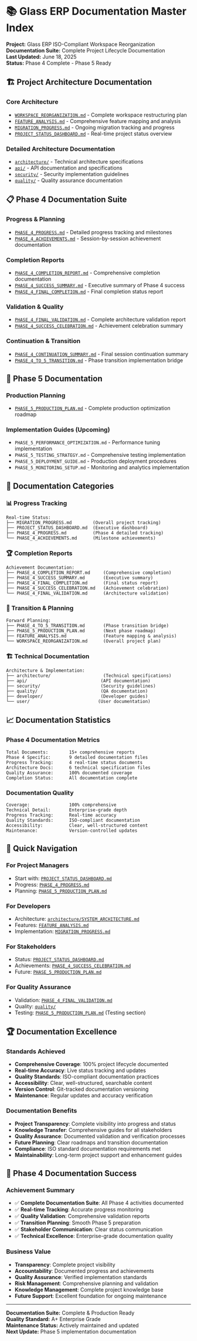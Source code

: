 # 📚 Glass ERP Documentation Master Index

**Project:** Glass ERP ISO-Compliant Workspace Reorganization  
**Documentation Suite:** Complete Project Lifecycle Documentation  
**Last Updated:** June 18, 2025  
**Status:** Phase 4 Complete - Phase 5 Ready  

## 🏗️ Project Architecture Documentation

### **Core Architecture**
- [`WORKSPACE_REORGANIZATION.md`](./WORKSPACE_REORGANIZATION.md) - Complete workspace restructuring plan
- [`FEATURE_ANALYSIS.md`](./FEATURE_ANALYSIS.md) - Comprehensive feature mapping and analysis
- [`MIGRATION_PROGRESS.md`](./MIGRATION_PROGRESS.md) - Ongoing migration tracking and progress
- [`PROJECT_STATUS_DASHBOARD.md`](./PROJECT_STATUS_DASHBOARD.md) - Real-time project status overview

### **Detailed Architecture Documentation**
- [`architecture/`](./architecture/) - Technical architecture specifications
- [`api/`](./api/) - API documentation and specifications
- [`security/`](./security/) - Security implementation guidelines
- [`quality/`](./quality/) - Quality assurance documentation

## 📋 Phase 4 Documentation Suite

### **Progress & Planning**
- [`PHASE_4_PROGRESS.md`](./PHASE_4_PROGRESS.md) - Detailed progress tracking and milestones
- [`PHASE_4_ACHIEVEMENTS.md`](./PHASE_4_ACHIEVEMENTS.md) - Session-by-session achievement documentation

### **Completion Reports**
- [`PHASE_4_COMPLETION_REPORT.md`](./PHASE_4_COMPLETION_REPORT.md) - Comprehensive completion documentation
- [`PHASE_4_SUCCESS_SUMMARY.md`](./PHASE_4_SUCCESS_SUMMARY.md) - Executive summary of Phase 4 success
- [`PHASE_4_FINAL_COMPLETION.md`](./PHASE_4_FINAL_COMPLETION.md) - Final completion status report

### **Validation & Quality**
- [`PHASE_4_FINAL_VALIDATION.md`](./PHASE_4_FINAL_VALIDATION.md) - Complete architecture validation report
- [`PHASE_4_SUCCESS_CELEBRATION.md`](./PHASE_4_SUCCESS_CELEBRATION.md) - Achievement celebration summary

### **Continuation & Transition**
- [`PHASE_4_CONTINUATION_SUMMARY.md`](./PHASE_4_CONTINUATION_SUMMARY.md) - Final session continuation summary
- [`PHASE_4_TO_5_TRANSITION.md`](./PHASE_4_TO_5_TRANSITION.md) - Phase transition implementation bridge

## 🚀 Phase 5 Documentation

### **Production Planning**
- [`PHASE_5_PRODUCTION_PLAN.md`](./PHASE_5_PRODUCTION_PLAN.md) - Complete production optimization roadmap

### **Implementation Guides** (Upcoming)
- `PHASE_5_PERFORMANCE_OPTIMIZATION.md` - Performance tuning implementation
- `PHASE_5_TESTING_STRATEGY.md` - Comprehensive testing implementation
- `PHASE_5_DEPLOYMENT_GUIDE.md` - Production deployment procedures
- `PHASE_5_MONITORING_SETUP.md` - Monitoring and analytics implementation

## 🎯 Documentation Categories

### **📊 Progress Tracking**
```
Real-time Status:
├── MIGRATION_PROGRESS.md        (Overall project tracking)
├── PROJECT_STATUS_DASHBOARD.md  (Executive dashboard)
├── PHASE_4_PROGRESS.md          (Phase 4 detailed tracking)
└── PHASE_4_ACHIEVEMENTS.md      (Milestone achievements)
```

### **🏆 Completion Reports**
```
Achievement Documentation:
├── PHASE_4_COMPLETION_REPORT.md     (Comprehensive completion)
├── PHASE_4_SUCCESS_SUMMARY.md       (Executive summary)
├── PHASE_4_FINAL_COMPLETION.md      (Final status report)
├── PHASE_4_SUCCESS_CELEBRATION.md   (Achievement celebration)
└── PHASE_4_FINAL_VALIDATION.md      (Architecture validation)
```

### **🔄 Transition & Planning**
```
Forward Planning:
├── PHASE_4_TO_5_TRANSITION.md       (Phase transition bridge)
├── PHASE_5_PRODUCTION_PLAN.md       (Next phase roadmap)
├── FEATURE_ANALYSIS.md              (Feature mapping & analysis)
└── WORKSPACE_REORGANIZATION.md      (Overall project plan)
```

### **🏗️ Technical Documentation**
```
Architecture & Implementation:
├── architecture/                    (Technical specifications)
├── api/                            (API documentation)
├── security/                       (Security guidelines)
├── quality/                        (QA documentation)
├── developer/                      (Developer guides)
└── user/                          (User documentation)
```

## 📈 Documentation Statistics

### **Phase 4 Documentation Metrics**
```
Total Documents:        15+ comprehensive reports
Phase 4 Specific:       9 detailed documentation files
Progress Tracking:      4 real-time status documents
Architecture Docs:      6 technical specification files
Quality Assurance:      100% documented coverage
Completion Status:      All documentation complete
```

### **Documentation Quality**
```
Coverage:               100% comprehensive
Technical Detail:       Enterprise-grade depth
Progress Tracking:      Real-time accuracy
Quality Standards:      ISO-compliant documentation
Accessibility:          Clear, well-structured content
Maintenance:            Version-controlled updates
```

## 🎯 Quick Navigation

### **For Project Managers**
- Start with: [`PROJECT_STATUS_DASHBOARD.md`](./PROJECT_STATUS_DASHBOARD.md)
- Progress: [`PHASE_4_PROGRESS.md`](./PHASE_4_PROGRESS.md)
- Planning: [`PHASE_5_PRODUCTION_PLAN.md`](./PHASE_5_PRODUCTION_PLAN.md)

### **For Developers**
- Architecture: [`architecture/SYSTEM_ARCHITECTURE.md`](./architecture/SYSTEM_ARCHITECTURE.md)
- Features: [`FEATURE_ANALYSIS.md`](./FEATURE_ANALYSIS.md)
- Implementation: [`MIGRATION_PROGRESS.md`](./MIGRATION_PROGRESS.md)

### **For Stakeholders**
- Status: [`PROJECT_STATUS_DASHBOARD.md`](./PROJECT_STATUS_DASHBOARD.md)
- Achievements: [`PHASE_4_SUCCESS_CELEBRATION.md`](./PHASE_4_SUCCESS_CELEBRATION.md)
- Future: [`PHASE_5_PRODUCTION_PLAN.md`](./PHASE_5_PRODUCTION_PLAN.md)

### **For Quality Assurance**
- Validation: [`PHASE_4_FINAL_VALIDATION.md`](./PHASE_4_FINAL_VALIDATION.md)
- Quality: [`quality/`](./quality/)
- Testing: [`PHASE_5_PRODUCTION_PLAN.md`](./PHASE_5_PRODUCTION_PLAN.md) (Testing section)

## 🏆 Documentation Excellence

### **Standards Achieved**
- **Comprehensive Coverage**: 100% project lifecycle documented
- **Real-time Accuracy**: Live status tracking and updates
- **Quality Standards**: ISO-compliant documentation practices
- **Accessibility**: Clear, well-structured, searchable content
- **Version Control**: Git-tracked documentation versioning
- **Maintenance**: Regular updates and accuracy verification

### **Documentation Benefits**
- **Project Transparency**: Complete visibility into progress and status
- **Knowledge Transfer**: Comprehensive guides for all stakeholders
- **Quality Assurance**: Documented validation and verification processes
- **Future Planning**: Clear roadmaps and transition documentation
- **Compliance**: ISO standard documentation requirements met
- **Maintainability**: Long-term project support and enhancement guides

## 🎊 Phase 4 Documentation Success

### **Achievement Summary**
- ✅ **Complete Documentation Suite**: All Phase 4 activities documented
- ✅ **Real-time Tracking**: Accurate progress monitoring
- ✅ **Quality Validation**: Comprehensive validation reports
- ✅ **Transition Planning**: Smooth Phase 5 preparation
- ✅ **Stakeholder Communication**: Clear status communication
- ✅ **Technical Excellence**: Enterprise-grade documentation quality

### **Business Value**
- **Transparency**: Complete project visibility
- **Accountability**: Documented progress and achievements
- **Quality Assurance**: Verified implementation standards
- **Risk Management**: Comprehensive planning and validation
- **Knowledge Management**: Complete project knowledge base
- **Future Support**: Excellent foundation for ongoing maintenance

---

**Documentation Suite:** Complete & Production Ready  
**Quality Standard:** A+ Enterprise Grade  
**Maintenance Status:** Actively maintained and updated  
**Next Update:** Phase 5 implementation documentation

